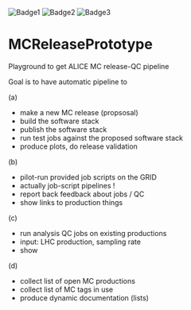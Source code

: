 ![Badge1](https://img.shields.io/endpoint?url=https://raw.githubusercontent.com/sawenzel/MCReleasePrototype/refs/heads/O2sim-nightly-status/o2sim_nightlies_status/badge_30350.json)
![Badge2](https://img.shields.io/endpoint?url=https://raw.githubusercontent.com/sawenzel/MCReleasePrototype/refs/heads/O2sim-nightly-status/o2sim_nightlies_status/badge_27506.json)
![Badge3](https://img.shields.io/endpoint?url=https://raw.githubusercontent.com/sawenzel/MCReleasePrototype/refs/heads/O2sim-nightly-status/o2sim_nightlies_status/badge_27507.json)

# MCReleasePrototype
Playground to get ALICE MC release-QC pipeline

Goal is to have automatic pipeline to

(a)
- make a new MC release (propsosal)
- build the software stack
- publish the software stack
- run test jobs against the proposed software stack
- produce plots, do release validation

(b)
- pilot-run provided job scripts on the GRID
- actually job-script pipelines !
- report back feedback about jobs / QC
- show links to production things

(c) 
- run analysis QC jobs on existing productions
- input: LHC production, sampling rate
- show

(d)
- collect list of open MC productions
- collect list of MC tags in use
- produce dynamic documentation (lists)
